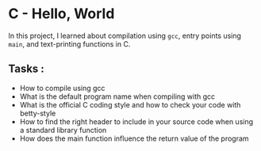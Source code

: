 # C - Hello, World

In this project, I learned about compilation using `gcc`, entry points using `main`, and text-printing functions in C.

## Tasks :
- How to compile using gcc
- What is the default program name when compiling with gcc
- What is the official C coding style and how to check your code with betty-style
- How to find the right header to include in your source code when using a standard library function
- How does the main function influence the return value of the program
